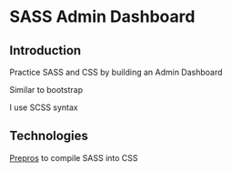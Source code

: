 # SASS Admin Dashboard

## Introduction

Practice SASS and CSS by building an Admin Dashboard

Similar to bootstrap

I use SCSS syntax

## Technologies

[Prepros](https://prepros.io/) to compile SASS into CSS